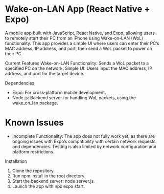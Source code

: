# Wake-on-LAN App (React Native + Expo)

A mobile app built with JavaScript, React Native, and Expo, allowing users to remotely start their PC from an iPhone using Wake-on-LAN (WoL) functionality. This app provides a simple UI where users can enter their PC’s MAC address, IP address, and port, then send a WoL packet to power on their PC.

Current Features
Wake-on-LAN Functionality: Sends a WoL packet to a specified PC on the network.
Simple UI: Users input the MAC address, IP address, and port for the target device.

Dependencies
* Expo: For cross-platform mobile development.
* Node.js: Backend server for handling WoL packets, using the wake_on_lan package.
  
# Known Issues
* Incomplete Functionality: The app does not fully work yet, as there are ongoing issues with Expo’s compatibility with certain network requests and dependencies. Testing is also limited by network configuration and platform restrictions.

Installation
1. Clone the repository.
2. Run npm install in the root directory.
3. Start the backend server: node server.js.
4. Launch the app with npx expo start.
